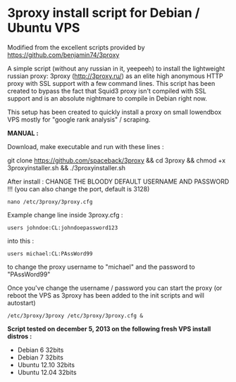 3proxy install script for Debian / Ubuntu VPS
======================================================

Modified from the excellent scripts provided by https://github.com/benjamin74/3proxy

A simple script (without any russian in it, yeepeeh) to install the lightweight russian proxy: 3proxy (http://3proxy.ru/) as an elite high anonymous HTTP proxy with SSL support with a few command lines. This script has been created to bypass the fact that Squid3 proxy isn't compiled with SSL support and is an absolute nightmare to compile in Debian right now.

This setup has been created to quickly install a proxy on small lowendbox VPS mostly for "google rank analysis" / scraping.

**MANUAL :**

Download, make executable and run with these lines :

  git clone https://github.com/spaceback/3proxy && cd 3proxy && chmod +x 3proxyinstaller.sh && ./3proxyinstaller.sh

After install : CHANGE THE BLOODY DEFAULT USERNAME AND PASSWORD !!! (you can also change the port, default is 3128)

    nano /etc/3proxy/3proxy.cfg
    
Example change line inside 3proxy.cfg :
    
    users johndoe:CL:johndoepassword123
    
into this :

    users michael:CL:PAssWord99
    
to change the proxy username to "michael" and the password to "PAssWord99"
    
Once you've change the username / password you can start the proxy (or reboot the VPS as 3proxy has been added to the init scripts and will autostart)

    /etc/3proxy/3proxy /etc/3proxy/3proxy.cfg &

**Script tested on december 5, 2013 on the following fresh VPS install distros :**

- Debian 6 32bits
- Debian 7 32bits
- Ubuntu 12.10 32bits
- Ubuntu 12.04 32bits

